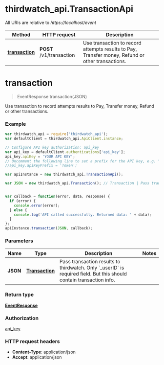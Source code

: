 # thirdwatch_api.TransactionApi

All URIs are relative to *https://localhost/event*

Method | HTTP request | Description
------------- | ------------- | -------------
[**transaction**](TransactionApi.md#transaction) | **POST** /v1/transaction | Use transaction to record attempts results to Pay, Transfer money, Refund or other transactions.


<a name="transaction"></a>
# **transaction**
> EventResponse transaction(JSON)

Use transaction to record attempts results to Pay, Transfer money, Refund or other transactions.

### Example
```javascript
var thirdwatch_api = require('thirdwatch_api');
var defaultClient = thirdwatch_api.ApiClient.instance;

// Configure API key authorization: api_key
var api_key = defaultClient.authentications['api_key'];
api_key.apiKey = 'YOUR API KEY';
// Uncomment the following line to set a prefix for the API key, e.g. "Token" (defaults to null)
//api_key.apiKeyPrefix = 'Token';

var apiInstance = new thirdwatch_api.TransactionApi();

var JSON = new thirdwatch_api.Transaction(); // Transaction | Pass transaction results to thirdwatch. Only `_userID` is required field. But this should contain transaction info.


var callback = function(error, data, response) {
  if (error) {
    console.error(error);
  } else {
    console.log('API called successfully. Returned data: ' + data);
  }
};
apiInstance.transaction(JSON, callback);
```

### Parameters

Name | Type | Description  | Notes
------------- | ------------- | ------------- | -------------
 **JSON** | [**Transaction**](Transaction.md)| Pass transaction results to thirdwatch. Only &#x60;_userID&#x60; is required field. But this should contain transaction info. | 

### Return type

[**EventResponse**](EventResponse.md)

### Authorization

[api_key](../README.md#api_key)

### HTTP request headers

 - **Content-Type**: application/json
 - **Accept**: application/json

